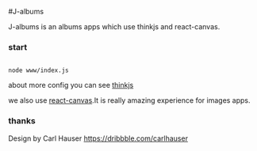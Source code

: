 #J-albums

J-albums is an albums apps which use thinkjs and react-canvas.

### start

```shell

node www/index.js

```

about more config you can see [thinkjs](https://github.com/75team/thinkjs)

we also use [react-canvas](https://github.com/Flipboard/react-canvas).It is really amazing experience for images apps.


### thanks 

Design by Carl Hauser https://dribbble.com/carlhauser



